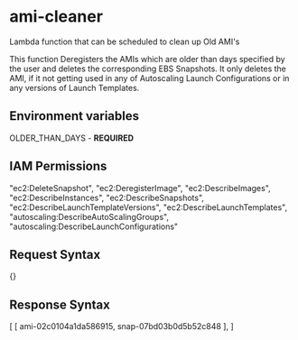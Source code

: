 # ami-cleaner
Lambda function that can be scheduled to clean up Old AMI's

This function Deregisters the AMIs which are older than days specified by the user and deletes the corresponding EBS Snapshots.
It only deletes the AMI, if it not getting used in any of Autoscaling Launch Configurations or in any versions of Launch Templates.

## Environment variables
OLDER_THAN_DAYS - **REQUIRED**

## IAM Permissions
"ec2:DeleteSnapshot",
"ec2:DeregisterImage",
"ec2:DescribeImages",
"ec2:DescribeInstances",
"ec2:DescribeSnapshots",
"ec2:DescribeLaunchTemplateVersions",
"ec2:DescribeLaunchTemplates",
"autoscaling:DescribeAutoScalingGroups",
"autoscaling:DescribeLaunchConfigurations"

## Request Syntax
{}

## Response Syntax
[
    [
        ami-02c0104a1da586915,
        snap-07bd03b0d5b52c848
    ],
]
